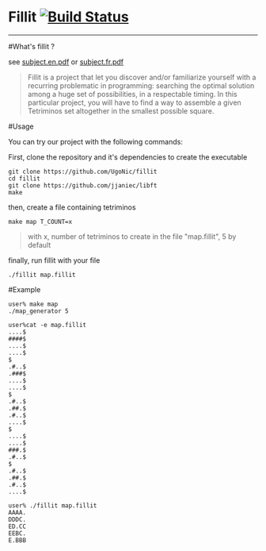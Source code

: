 # Fillit [![Build Status](https://travis-ci.org/UgoNic/fillit.svg?branch=master)](https://travis-ci.org/UgoNic/fillit)

----
#What's fillit ?

see [subject.en.pdf](https://github.com/UgoNic/fillit/fillit.en.pdf) or [subject.fr.pdf](https://github.com/UgoNic/fillit/fillit.fr.pdf)

>Fillit is a project that let you discover and/or familiarize yourself with a recurring problematic in programming: searching the optimal solution among a huge set of possibilities, in a respectable timing. In this particular project, you will have to find a way to assemble a given Tetriminos set altogether in the smallest possible square.

#Usage

You can try our project with the following commands:

First, clone the repository and it's dependencies to create the executable

    git clone https://github.com/UgoNic/fillit
    cd fillit
    git clone https://github.com/jjaniec/libft
    make

then, create a file containing tetriminos

    make map T_COUNT=x

>with x, number of tetriminos to create in the file "map.fillit", 5 by default

finally, run fillit with your file

    ./fillit map.fillit

#Example


    user% make map
    ./map_generator 5

    user%cat -e map.fillit
    ....$
    ####$
    ....$
    ....$
    $
    .#..$
    .###$
    ....$
    ....$
    $
    .#..$
    .##.$
    .#..$
    ....$
    $
    ....$
    ....$
    ###.$
    .#..$
    $
    .#..$
    .##.$
    .#..$
    ....$

    user% ./fillit map.fillit
    AAAA.
    DDDC.
    ED.CC
    EEBC.
    E.BBB



